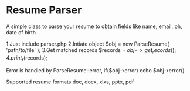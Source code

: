 # Resume Parser

A simple class to parse your resume to obtain fields like name, email, ph, date of birth

1.Just include parser.php
2.Intiate object $obj = new ParseResume( 'path/to/file' );
3.Get matched records $records = $obj->get_records();
4.print_r($records);

Error is handled by ParseResume::error,  if($obj->error) echo $obj->error()


Supported resume formats doc, docx, xlxs, pptx, pdf
